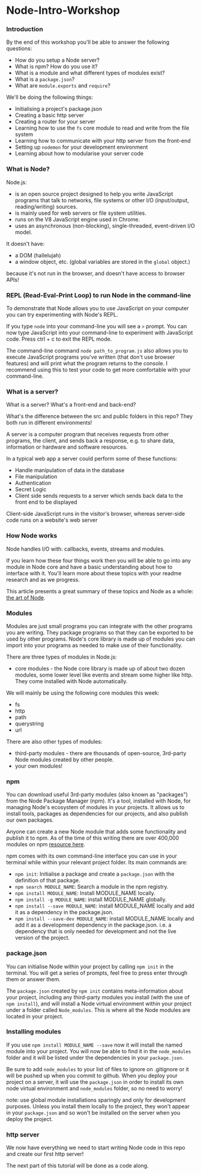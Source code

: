 # Node-Intro-Workshop

### Introduction

By the end of this workshop you'll be able to answer the following questions:

* How do you setup a Node server?
* What is npm? How do you use it?
* What is a module and what different types of modules exist?
* What is a `package.json`?
* What are `module.exports` and `require`?

We'll be doing the following things:

* Initialising a project's package.json
* Creating a basic http server
* Creating a router for your server
* Learning how to use the `fs` core module to read and write from the file system
* Learning how to communicate with your http server from the front-end
* Setting up `nodemon` for your development environment
* Learning about how to modularise your server code

### What is Node?

Node.js:

* is an open source project designed to help you write JavaScript programs that talk
to networks, file systems or other I/O (input/output, reading/writing) sources.
* is mainly used for web servers or file system utilities.
* runs on the V8 JavaScript engine used in Chrome.
* uses an asynchronous (non-blocking), single-threaded, event-driven I/O model.

It doesn't have:

* a DOM (hallelujah)
* a window object, etc. (global variables are stored in the `global` object.)

because it's not run in the browser, and doesn't have access to browser APIs!

### REPL (Read-Eval-Print Loop) to run Node in the command-line

To demonstrate that Node allows you to use JavaScript on your computer you can try experimenting
with Node's REPL.

If you type `node` into your command-line you will see a `>` prompt. You can now type JavaScript
into your command-line to experiment with JavaScript code. Press ctrl + c to exit the REPL mode.

The command-line command `node path_to_program.js` also allows you to execute JavaScript programs you've
written (that don't use browser features) and will print what the program returns to the console. I recommend using this to test your code to get more comfortable with your command-line.

### What is a server?

What is a server? What's a front-end and back-end?

What's the difference between the src and public folders in this repo? They both run in different environments!

A server is a computer program that receives requests from other programs, the client, and sends back a response, e.g. to share data, information or hardware and software resources.

In a typical web app a server could perform some of these functions:

* Handle manipulation of data in the database
* File manipulation
* Authentication
* Secret Logic
* Client side sends requests to a server which sends back data to the front end to be displayed

Client-side JavaScript runs in the visitor's browser, whereas server-side code runs on a website's web server

### How Node works

Node handles I/O with: callbacks, events, streams and modules.

If you learn how these four things work then you will be able to go into any module in Node core and have a basic understanding about how to interface with it. You'll learn more about these topics with your readme research and as we progress.

This article presents a great summary of these topics and Node as a whole: [the art of Node](https://github.com/maxogden/art-of-Node).

### Modules

Modules are just small programs you can integrate with the other programs you are writing.
They package programs so that they can be exported to be used by other programs.
Node's core library is made up of modules you can import into your programs as needed to make use
of their functionality.

There are three types of modules in Node.js:

* core modules - the Node core library is made up of about two dozen modules, some lower level like events and stream some higher like http. They come installed with Node automatically.

We will mainly be using the following core modules this week:

* fs
* http
* path
* querystring
* url

There are also other types of modules:

* third-party modules - there are thousands of open-source, 3rd-party Node modules created by other people.
* your own modules!

### npm

You can download useful 3rd-party modules (also known as "packages") from the Node Package Manager (npm). It's a tool, installed with Node, for managing Node's ecosystem of modules in your projects. It allows us to install tools, packages as dependencies for our projects, and also publish our own packages.

Anyone can create a new Node module that adds some functionality and publish it to npm. As of the time of this writing there are over 400,000 modules on npm [resource here](http://www.modulecounts.com/).

npm comes with its own command-line interface you can use in your terminal while within your relevant project folder. Its main commands are:

* `npm init`: Initialise a package and create a `package.json` with the definition of that package.
* `npm search MODULE_NAME`: Search a module in the npm registry.
* `npm install MODULE_NAME`: Install MODULE\_NAME locally.
* `npm install -g MODULE_NAME`: install MODULE\_NAME globally.
* `npm install --save MODULE_NAME`: install MODULE\_NAME locally and add it as a dependency in the package.json.
* `npm install --save-dev MODULE_NAME`: install MODULE\_NAME locally and add it as a development dependency in the package.json. i.e. a dependency that is only needed for development and not the live version of the project.

### package.json

You can initialise Node within your project by calling `npm init` in the terminal. You will get
a series of prompts, feel free to press enter through them or answer them.

The `package.json` created by `npm init` contains meta-information about your project, including any third-party modules you install (with the use of `npm install`), and will install a Node virtual environment within your project under a folder called `Node_modules`. This is where all the Node modules are located in your project.

### Installing modules

If you use `npm install MODULE_NAME --save` now it will install the named module into your project. You will now be able to find it in the `node_modules` folder and it will be listed under the dependencies in your `package.json`.

Be sure to add `node_modules` to your list of files to ignore on .gitignore or it will be pushed up
when you commit to github. When you deploy your project on a server, it will use the `package.json` in order to install its own node virtual environment and `node_modules` folder, so no need to worry!

note: use global module installations sparingly and only for development purposes. Unless you install them locally to the project, they won't appear in your `package.json` and so won't be installed on the server when you deploy the project.

### http server

We now have everything we need to start writing Node code in this repo and create our first http server!

The next part of this tutorial will be done as a code along.

